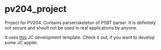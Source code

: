 # pv204_project
Project for PV204. Contains parser/skeleton of PSBT parser. It is definitely not secure and shoult not be used in real applications by anyone. 

It uses [this](https://github.com/crocs-muni/javacard-gradle-template-edu) JC development template. Check it out, if you want to develop some JC applet. 

